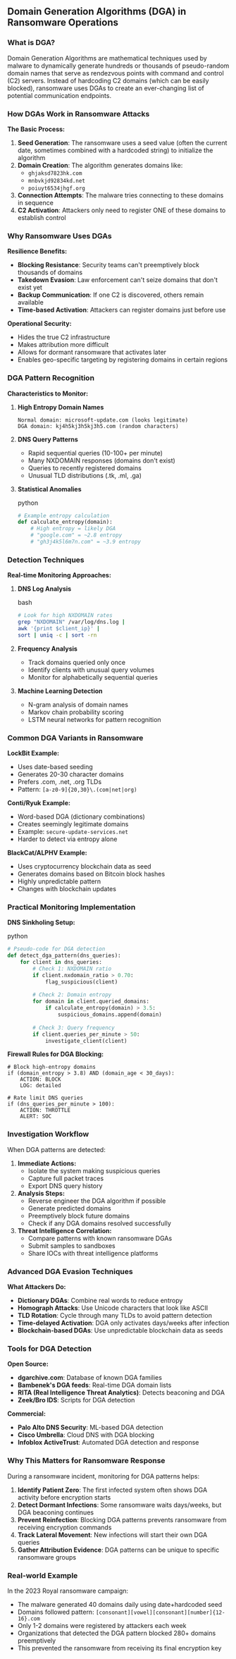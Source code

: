 
## Domain Generation Algorithms (DGA) in Ransomware Operations

### What is DGA?

Domain Generation Algorithms are mathematical techniques used by malware to dynamically generate hundreds or thousands of pseudo-random domain names that serve as rendezvous points with command and control (C2) servers. Instead of hardcoding C2 domains (which can be easily blocked), ransomware uses DGAs to create an ever-changing list of potential communication endpoints.

### How DGAs Work in Ransomware Attacks

**The Basic Process:**

1. **Seed Generation**: The ransomware uses a seed value (often the current date, sometimes combined with a hardcoded string) to initialize the algorithm
2. **Domain Creation**: The algorithm generates domains like:
    - `ghjaksd7823hk.com`
    - `mnbvkjd92834kd.net`
    - `poiuyt6534jhgf.org`
3. **Connection Attempts**: The malware tries connecting to these domains in sequence
4. **C2 Activation**: Attackers only need to register ONE of these domains to establish control

### Why Ransomware Uses DGAs

**Resilience Benefits:**

- **Blocking Resistance**: Security teams can't preemptively block thousands of domains
- **Takedown Evasion**: Law enforcement can't seize domains that don't exist yet
- **Backup Communication**: If one C2 is discovered, others remain available
- **Time-based Activation**: Attackers can register domains just before use

**Operational Security:**

- Hides the true C2 infrastructure
- Makes attribution more difficult
- Allows for dormant ransomware that activates later
- Enables geo-specific targeting by registering domains in certain regions

### DGA Pattern Recognition

**Characteristics to Monitor:**

1. **High Entropy Domain Names**
    
    ```
    Normal domain: microsoft-update.com (looks legitimate)
    DGA domain: kj4h5kj3h5kj3h5.com (random characters)
    ```
    
2. **DNS Query Patterns**
    - Rapid sequential queries (10-100+ per minute)
    - Many NXDOMAIN responses (domains don't exist)
    - Queries to recently registered domains
    - Unusual TLD distributions (.tk, .ml, .ga)
3. **Statistical Anomalies**
    
    python
    
    ```python
    # Example entropy calculation
    def calculate_entropy(domain):
        # High entropy = likely DGA
        # "google.com" = ~2.8 entropy
        # "gh3j4k5l6m7n.com" = ~3.9 entropy
    ```
    

### Detection Techniques

**Real-time Monitoring Approaches:**

1. **DNS Log Analysis**
    
    bash
    
    ```bash
    # Look for high NXDOMAIN rates
    grep "NXDOMAIN" /var/log/dns.log | 
    awk '{print $client_ip}' | 
    sort | uniq -c | sort -rn
    ```
    
2. **Frequency Analysis**
    - Track domains queried only once
    - Identify clients with unusual query volumes
    - Monitor for alphabetically sequential queries
3. **Machine Learning Detection**
    - N-gram analysis of domain names
    - Markov chain probability scoring
    - LSTM neural networks for pattern recognition

### Common DGA Variants in Ransomware

**LockBit Example:**

- Uses date-based seeding
- Generates 20-30 character domains
- Prefers .com, .net, .org TLDs
- Pattern: `[a-z0-9]{20,30}\.(com|net|org)`

**Conti/Ryuk Example:**

- Word-based DGA (dictionary combinations)
- Creates seemingly legitimate domains
- Example: `secure-update-services.net`
- Harder to detect via entropy alone

**BlackCat/ALPHV Example:**

- Uses cryptocurrency blockchain data as seed
- Generates domains based on Bitcoin block hashes
- Highly unpredictable pattern
- Changes with blockchain updates

### Practical Monitoring Implementation

**DNS Sinkholing Setup:**

python

```python
# Pseudo-code for DGA detection
def detect_dga_pattern(dns_queries):
    for client in dns_queries:
        # Check 1: NXDOMAIN ratio
        if client.nxdomain_ratio > 0.70:
            flag_suspicious(client)
        
        # Check 2: Domain entropy
        for domain in client.queried_domains:
            if calculate_entropy(domain) > 3.5:
                suspicious_domains.append(domain)
        
        # Check 3: Query frequency
        if client.queries_per_minute > 50:
            investigate_client(client)
```

**Firewall Rules for DGA Blocking:**

```
# Block high-entropy domains
if (domain_entropy > 3.8) AND (domain_age < 30_days):
    ACTION: BLOCK
    LOG: detailed

# Rate limit DNS queries
if (dns_queries_per_minute > 100):
    ACTION: THROTTLE
    ALERT: SOC
```

### Investigation Workflow

When DGA patterns are detected:

1. **Immediate Actions:**
    - Isolate the system making suspicious queries
    - Capture full packet traces
    - Export DNS query history
2. **Analysis Steps:**
    - Reverse engineer the DGA algorithm if possible
    - Generate predicted domains
    - Preemptively block future domains
    - Check if any DGA domains resolved successfully
3. **Threat Intelligence Correlation:**
    - Compare patterns with known ransomware DGAs
    - Submit samples to sandboxes
    - Share IOCs with threat intelligence platforms

### Advanced DGA Evasion Techniques

**What Attackers Do:**

- **Dictionary DGAs**: Combine real words to reduce entropy
- **Homograph Attacks**: Use Unicode characters that look like ASCII
- **TLD Rotation**: Cycle through many TLDs to avoid pattern detection
- **Time-delayed Activation**: DGA only activates days/weeks after infection
- **Blockchain-based DGAs**: Use unpredictable blockchain data as seeds

### Tools for DGA Detection

**Open Source:**

- **dgarchive.com**: Database of known DGA families
- **Bambenek's DGA feeds**: Real-time DGA domain lists
- **RITA (Real Intelligence Threat Analytics)**: Detects beaconing and DGA
- **Zeek/Bro IDS**: Scripts for DGA detection

**Commercial:**

- **Palo Alto DNS Security**: ML-based DGA detection
- **Cisco Umbrella**: Cloud DNS with DGA blocking
- **Infoblox ActiveTrust**: Automated DGA detection and response

### Why This Matters for Ransomware Response

During a ransomware incident, monitoring for DGA patterns helps:

1. **Identify Patient Zero**: The first infected system often shows DGA activity before encryption starts
2. **Detect Dormant Infections**: Some ransomware waits days/weeks, but DGA beaconing continues
3. **Prevent Reinfection**: Blocking DGA patterns prevents ransomware from receiving encryption commands
4. **Track Lateral Movement**: New infections will start their own DGA queries
5. **Gather Attribution Evidence**: DGA patterns can be unique to specific ransomware groups

### Real-world Example

In the 2023 Royal ransomware campaign:

- The malware generated 40 domains daily using date+hardcoded seed
- Domains followed pattern: `[consonant][vowel][consonant][number]{12-16}.com`
- Only 1-2 domains were registered by attackers each week
- Organizations that detected the DGA pattern blocked 280+ domains preemptively
- This prevented the ransomware from receiving its final encryption key
